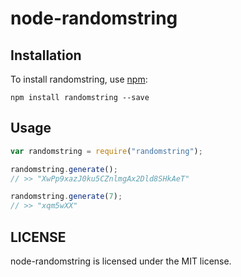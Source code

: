 # node-randomstring

## Installation

To install randomstring, use [npm](http://github.com/npm/npm):

```
npm install randomstring --save
```

## Usage

```javascript
var randomstring = require("randomstring");

randomstring.generate();
// >> "XwPp9xazJ0ku5CZnlmgAx2Dld8SHkAeT"

randomstring.generate(7);
// >> "xqm5wXX"
```

## LICENSE

node-randomstring is licensed under the MIT license.